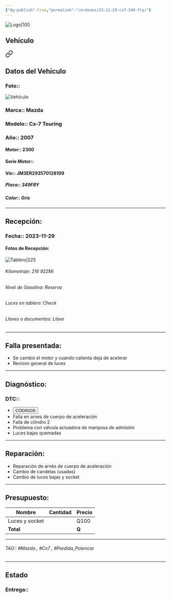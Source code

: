 ```yaml
---
{"dg-publish":true,"permalink":"/ordenes/23-11-29-cx7-349-fry/"}
---
```


![Logo|100](http://drive.google.com/uc?export=view&id=137fl3TIZ0-PU8b-Pt0bsjclwHub_u78G)

## Vehículo

<div class="transclusion internal-embed is-loaded"><a class="markdown-embed-link" href="/vehiculos/mazda/cx7-349-fry/#datos-del-vehiculo" aria-label="Open link"><svg xmlns="http://www.w3.org/2000/svg" width="24" height="24" viewBox="0 0 24 24" fill="none" stroke="currentColor" stroke-width="2" stroke-linecap="round" stroke-linejoin="round" class="svg-icon lucide-link"><path d="M10 13a5 5 0 0 0 7.54.54l3-3a5 5 0 0 0-7.07-7.07l-1.72 1.71"></path><path d="M14 11a5 5 0 0 0-7.54-.54l-3 3a5 5 0 0 0 7.07 7.07l1.71-1.71"></path></svg></a><div class="markdown-embed">



## Datos del Vehículo 
### Foto:: 
![Vehículo](http://drive.google.com/uc?export=view&id=1NmuQGyVzCSeJOif1mcuVuMw7EAZsxe8t)

### Marca:: Mazda
### Modelo:: Cx-7 Touring
### Año:: 2007
#### Motor:: 2300
#### Serie Motor:: 
#### Vin:: JM3ER293570128109
##### Placa:: 349FRY
##### Color:: Gris
---


</div></div>


## Recepción:
### Fecha:: 2023-11-29
#### Fotos de Recepción: 
![Tablero|225](http://drive.google.com/uc?export=view&id=1Nmt2vyuKVAdI38slSycmF2fWqm3Yj7NC)

###### Kilometraje: 216 922Mi
###### Nivel de Gasolina: Reserva
###### Luces en tablero: Check
###### Llaves o documentos: Llave

---

## Falla presentada:
- Se cambió el motor y cuando calienta deja de acelerar 
- Revison general de luces 


---

## Diagnóstico:
### DTC:: 

- <a href="https://mega.nz/file/QN1gWIaT#eI45ysmhm8GdDyOroL160wjXEMjWOxErAocZAKtfxuo"><button class="btn success">CÓDIGOS</button></a>
- Falla en arnes de cuerpo de aceleración 
- Falla de cilindro 2
- Problema con válvula actuadora de mariposa de admisión 
- Luces bajas quemadas 

---
## Reparación:
- Reparación de arnés de cuerpo de aceleración
- Cambio de candelas (usadas)
- Cambio de luces bajas y socket

---

## Presupuesto:

| Nombre | Cantidad | Precio |
| ------ | -------- | ------ |
|    Luces y socket    |          |    Q100    |
| **Total**       |        |    **Q**    |

---

###### TAG:: #Mazda , #Cx7 , #Perdida_Potencia 

---

## Estado

### Entrega:: 